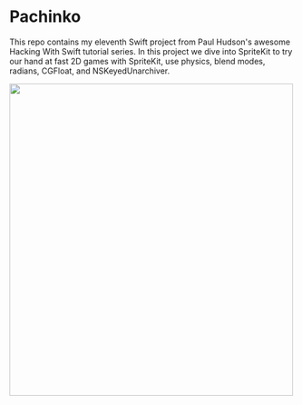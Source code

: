 # Pachinko
This repo contains my eleventh Swift project from Paul Hudson's awesome Hacking With Swift tutorial series. In this project we dive into SpriteKit to try our hand at fast 2D games with SpriteKit, use physics, blend modes, radians, CGFloat, and NSKeyedUnarchiver.

<img src="https://user-images.githubusercontent.com/87249316/225338654-50c19359-198c-4371-bcdf-7916e3c558ea.png" width="500" height="550">

